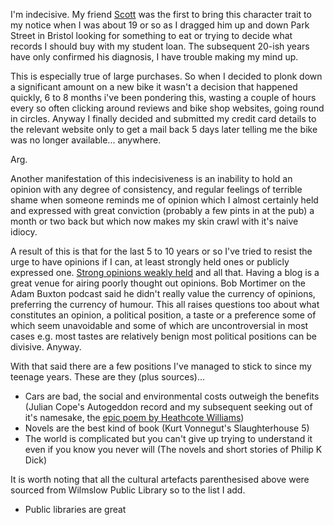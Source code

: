 I'm indecisive. My friend <a href="http://www.cutlasses.co.uk/">Scott</a> was the first to bring this character trait to my notice when I was about 19 or so as I dragged him up and down Park Street in Bristol looking for something to eat or trying to decide what records I should buy with my student loan. The subsequent 20-ish years have only confirmed his diagnosis, I have trouble making my mind up.

This is especially true of large purchases. So when I decided to plonk down a significant amount on a new bike it wasn't a decision that happened quickly, 6 to 8 months i've been pondering this, wasting a couple of hours every so often clicking around reviews and bike shop websites, going round in circles. Anyway I finally decided and submitted my credit card details to the relevant website only to get a mail back 5 days later telling me the bike was no longer available... anywhere. 

Arg.

Another manifestation of this indecisiveness is an inability to hold an opinion with any degree of consistency, and regular feelings of terrible shame when someone reminds me of opinion which I almost certainly held and expressed with great conviction (probably a few pints in at the pub) a month or two back but which now makes my skin crawl with it's naive idiocy.

A result of this is that for the last 5 to 10 years or so I've tried to resist the urge to have opinions if I can, at least strongly held ones or publicly expressed one. [Strong opinions weakly held](https://bobsutton.typepad.com/my_weblog/2006/07/strong_opinions.html) and all that. Having a blog is a great venue for airing poorly thought out opinions. Bob Mortimer on the Adam Buxton podcast said he didn't really value the currency of opinions, preferring the currency of humour. This all raises questions too about what constitutes an opinion, a political position, a taste or a preference some of which seem unavoidable and some of which are uncontroversial in most cases e.g. most tastes are relatively benign most political positions can be divisive. Anyway.

With that said there are a few positions I've managed to stick to since my teenage years. These are they (plus sources)...

 * Cars are bad, the social and environmental costs outweigh the benefits (Julian Cope's Autogeddon record and my subsequent seeking out of it's namesake, the <a href="http://cfu.freehostia.com/Members/colin/autogeddon/">epic poem by Heathcote Williams</a>)
 * Novels are the best kind of book (Kurt Vonnegut's Slaughterhouse 5)
 * The world is complicated but you can't give up trying to understand it even if you know you never will (The novels and short stories of Philip K Dick)
 
It is worth noting that all the cultural artefacts parenthesised above were sourced from Wilmslow Public Library so to the list I add.
 
 * Public libraries are great
